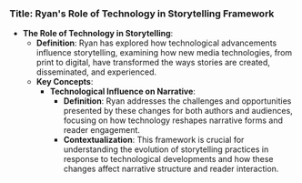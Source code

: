 ### Title: **Ryan's Role of Technology in Storytelling Framework**
- **The Role of Technology in Storytelling**:
  - **Definition**: Ryan has explored how technological advancements influence storytelling, examining how new media technologies, from print to digital, have transformed the ways stories are created, disseminated, and experienced.
  - **Key Concepts**:
    - **Technological Influence on Narrative**:
      - **Definition**: Ryan addresses the challenges and opportunities presented by these changes for both authors and audiences, focusing on how technology reshapes narrative forms and reader engagement.
      - **Contextualization**: This framework is crucial for understanding the evolution of storytelling practices in response to technological developments and how these changes affect narrative structure and reader interaction.